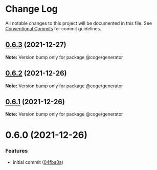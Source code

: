 # Change Log

All notable changes to this project will be documented in this file.
See [Conventional Commits](https://conventionalcommits.org) for commit guidelines.

## [0.6.3](https://github.com/cogejs/coge/compare/@coge/generator@0.6.2...@coge/generator@0.6.3) (2021-12-27)

**Note:** Version bump only for package @coge/generator





## [0.6.2](https://github.com/cogejs/coge/compare/@coge/generator@0.6.1...@coge/generator@0.6.2) (2021-12-26)

**Note:** Version bump only for package @coge/generator





## [0.6.1](https://github.com/cogejs/coge/compare/@coge/generator@0.6.0...@coge/generator@0.6.1) (2021-12-26)

**Note:** Version bump only for package @coge/generator





# 0.6.0 (2021-12-26)


### Features

* initial commit ([04fba3a](https://github.com/cogejs/coge/commit/04fba3a3f5c8c7544243aeffbf933bb0dc4330b6))
